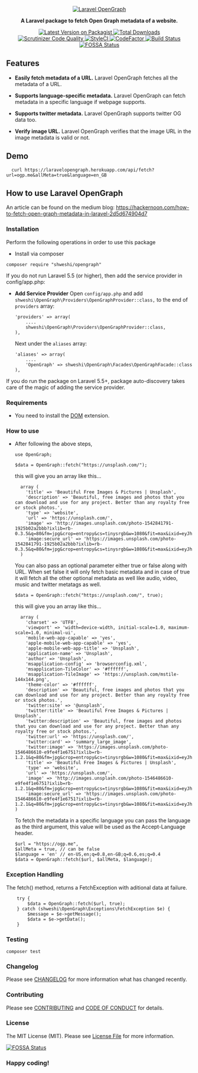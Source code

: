 <p align="center">
  <a href="https://shweshi.github.io/OpenGraph/">
    <img alt="Laravel OpenGraph" src="https://user-images.githubusercontent.com/35127382/56821996-695df500-686d-11e9-9c59-c70d0c78c80e.png" />
  </a>
</p>

<p align="center">
  <strong>A Laravel package to fetch Open Graph metadata of a website.</strong>
</p>

<p align="center">
  <a href="https://packagist.org/packages/shweshi/OpenGraph">
    <img src="https://img.shields.io/packagist/v/shweshi/OpenGraph.svg?style=flat-square" alt="Latest Version on Packagist">
  </a>

  <a href="https://packagist.org/packages/shweshi/OpenGraph">
    <img src="https://img.shields.io/packagist/dt/shweshi/OpenGraph.svg?style=flat-square" alt="Total Downloads">
  </a>

   <a href="https://scrutinizer-ci.com/g/shweshi/OpenGraph/?branch=master">
      <img src="https://scrutinizer-ci.com/g/shweshi/OpenGraph/badges/quality-score.png?b=master" alt="Scrutinizer Code Quality">
  </a>

  <a href="https://styleci.io/repos/116995669">
      <img src="https://styleci.io/repos/116995669/shield?branch=master" alt="StyleCI">
  </a>

  <a href="https://www.codefactor.io/repository/github/shweshi/opengraph">
    <img src="https://www.codefactor.io/repository/github/shweshi/opengraph/badge" alt="CodeFactor" />
  </a>

  <a href="https://scrutinizer-ci.com/g/shweshi/OpenGraph/build-status/master">
    <img src="https://scrutinizer-ci.com/g/shweshi/OpenGraph/badges/build.png?b=master" alt="Build Status">
  </a>

  <a href="https://app.fossa.io/projects/git%2Bgithub.com%2Fshweshi%2FOpenGraph?ref=badge_shield">
    <img src="https://app.fossa.io/api/projects/git%2Bgithub.com%2Fshweshi%2FOpenGraph.svg?type=shield" alt="FOSSA Status">
  </a>
</p>

## Features

- **Easily fetch metadata of a URL.** Laravel OpenGraph fetches all the metadata of a URL.

- **Supports language-specific metadata.** Laravel OpenGraph can fetch metadata in a specific language if webpage supports.

- **Supports twitter metadata.** Laravel OpenGraph supports twitter OG data too.

- **Verify image URL.** Laravel OpenGraph verifies that the image URL in the image metadata is valid or not.

## Demo

```
  curl https://laravelopengraph.herokuapp.com/api/fetch?url=ogp.me&allMeta=true&language=en_GB
```

## How to use Laravel OpenGraph

An article can be found on the medium blog: https://hackernoon.com/how-to-fetch-open-graph-metadata-in-laravel-2d5d674904d7

### Installation

Perform the following operations in order to use this package

- Install via composer

```
composer require "shweshi/opengraph"
```

If you do not run Laravel 5.5 (or higher), then add the service provider in config/app.php:

- **Add Service Provider**
  Open `config/app.php` and add `shweshi\OpenGraph\Providers\OpenGraphProvider::class,` to the end of `providers` array:

  ```
  'providers' => array(
      ....
      shweshi\OpenGraph\Providers\OpenGraphProvider::class,
  ),
  ```

  Next under the `aliases` array:

  ```
  'aliases' => array(
      ....
      'OpenGraph' => shweshi\OpenGraph\Facades\OpenGraphFacade::class
  ),
  ```

If you do run the package on Laravel 5.5+, package auto-discovery takes care of the magic of adding the service provider.

### Requirements

- You need to install the [DOM](http://www.php.net/en/dom) extension.

### How to use

- After following the above steps,

  ```
  use OpenGraph;

  $data = OpenGraph::fetch("https://unsplash.com/");
  ```

  this will give you an array like this...

  ```
    array (
      'title' => 'Beautiful Free Images & Pictures | Unsplash',
      'description' => 'Beautiful, free images and photos that you can download and use for any project. Better than any royalty free or stock photos.',
      'type' => 'website',
      'url' => 'https://unsplash.com/',
      'image' => 'http://images.unsplash.com/photo-1542841791-1925b02a2bbb?ixlib=rb-0.3.5&q=80&fm=jpg&crop=entropy&cs=tinysrgb&w=1080&fit=max&ixid=eyJhcHBfaWQiOjEyMDd9&s=aceabe8a2fd1a273da24e68c21768de0',
      'image:secure_url' => 'https://images.unsplash.com/photo-1542841791-1925b02a2bbb?ixlib=rb-0.3.5&q=80&fm=jpg&crop=entropy&cs=tinysrgb&w=1080&fit=max&ixid=eyJhcHBfaWQiOjEyMDd9&s=aceabe8a2fd1a273da24e68c21768de0',
    )
  ```

  You can also pass an optional parameter either true or false along with URL. When set false it will only fetch basic metadata and in case of true it will fetch all the other optional metadata as well like audio, video, music and twitter metatags as well.

  ```
  $data = OpenGraph::fetch("https://unsplash.com/", true);
  ```

  this will give you an array like this...

  ```
    array (
      'charset' => 'UTF8',
      'viewport' => 'width=device-width, initial-scale=1.0, maximum-scale=1.0, minimal-ui',
      'mobile-web-app-capable' => 'yes',
      'apple-mobile-web-app-capable' => 'yes',
      'apple-mobile-web-app-title' => 'Unsplash',
      'application-name' => 'Unsplash',
      'author' => 'Unsplash',
      'msapplication-config' => 'browserconfig.xml',
      'msapplication-TileColor' => '#ffffff',
      'msapplication-TileImage' => 'https://unsplash.com/mstile-144x144.png',
      'theme-color' => '#ffffff',
      'description' => 'Beautiful, free images and photos that you can download and use for any project. Better than any royalty free or stock photos.',
      'twitter:site' => '@unsplash',
      'twitter:title' => 'Beautiful Free Images & Pictures | Unsplash',
      'twitter:description' => 'Beautiful, free images and photos that you can download and use for any project. Better than any royalty free or stock photos.',
      'twitter:url' => 'https://unsplash.com/',
      'twitter:card' => 'summary_large_image',
      'twitter:image' => 'https://images.unsplash.com/photo-1546486610-e9fe4f1e6751?ixlib=rb-1.2.1&q=80&fm=jpg&crop=entropy&cs=tinysrgb&w=1080&fit=max&ixid=eyJhcHBfaWQiOjEyMDd9',
      'title' => 'Beautiful Free Images & Pictures | Unsplash',
      'type' => 'website',
      'url' => 'https://unsplash.com/',
      'image' => 'http://images.unsplash.com/photo-1546486610-e9fe4f1e6751?ixlib=rb-1.2.1&q=80&fm=jpg&crop=entropy&cs=tinysrgb&w=1080&fit=max&ixid=eyJhcHBfaWQiOjEyMDd9',
      'image:secure_url' => 'https://images.unsplash.com/photo-1546486610-e9fe4f1e6751?ixlib=rb-1.2.1&q=80&fm=jpg&crop=entropy&cs=tinysrgb&w=1080&fit=max&ixid=eyJhcHBfaWQiOjEyMDd9',
  )
  ```

  To fetch the metadata in a specific language you can pass the language as the third argument, this value will be used as the Accept-Language header.

  ```
  $url = "https://ogp.me",
  $allMeta = true, // can be false
  $language = 'en' // en-US,en;q=0.8,en-GB;q=0.6,es;q=0.4
  $data = OpenGraph::fetch($url, $allMeta, $language);
  ```
  
### Exception Handling

The fetch() method, returns a FetchException with aditional data at failure.

  ```
      try {
          $data = OpenGraph::fetch($url, true);
      } catch (shweshi\OpenGraph\Exceptions\FetchException $e) {
          $message = $e->getMessage();
          $data = $e->getData();
      }
  ```

### Testing

    composer test

### Changelog

Please see [CHANGELOG](CHANGELOG.md) for more information what has changed recently.

### Contributing

Please see [CONTRIBUTING](CONTRIBUTING.md) and [CODE OF CONDUCT](CODE_OF_CONDUCT.md) for details.

### License

The MIT License (MIT). Please see [License File](LICENSE) for more information.

[![FOSSA Status](https://app.fossa.io/api/projects/git%2Bgithub.com%2Fshweshi%2FOpenGraph.svg?type=large)](https://app.fossa.io/projects/git%2Bgithub.com%2Fshweshi%2FOpenGraph?ref=badge_large)

### Happy coding!
